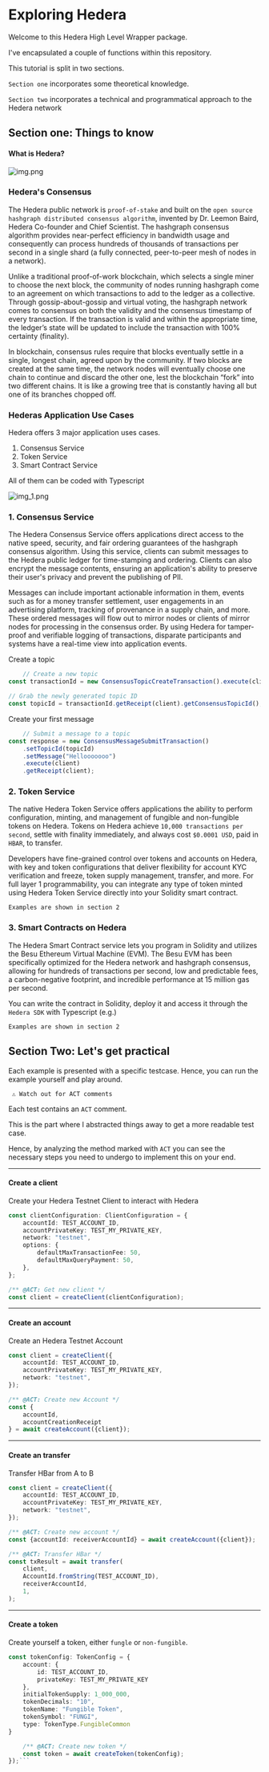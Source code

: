 # Exploring Hedera

Welcome to this Hedera High Level Wrapper package.

I've encapsulated a couple of functions within this repository.

This tutorial is split in two sections.

`Section one` incorporates some theoretical knowledge.

`Section two` incorporates a technical and programmatical approach to the Hedera network

## Section one: Things to know

#### What is Hedera?

![img.png](img.png)

### Hedera's Consensus

The Hedera public network is `proof-of-stake` and built on the `open source hashgraph distributed consensus algorithm`,
invented by Dr. Leemon Baird, Hedera Co-founder and Chief Scientist. The hashgraph consensus algorithm provides
near-perfect efficiency in bandwidth usage and consequently can process hundreds of thousands of transactions per second
in a single shard (a fully connected, peer-to-peer mesh of nodes in a network).

Unlike a traditional proof-of-work blockchain, which selects a single miner to choose the next block, the community of
nodes running hashgraph come to an agreement on which transactions to add to the ledger as a collective. Through
gossip-about-gossip and virtual voting, the hashgraph network comes to consensus on both the validity and the consensus
timestamp of every transaction. If the transaction is valid and within the appropriate time, the ledger’s state will be
updated to include the transaction with 100% certainty (finality).

In blockchain, consensus rules require that blocks eventually settle in a single, longest chain, agreed upon by the
community. If two blocks are created at the same time, the network nodes will eventually choose one chain to continue
and discard the other one, lest the blockchain “fork” into two different chains. It is like a growing tree that is
constantly having all but one of its branches chopped off.

### Hederas Application Use Cases

Hedera offers 3 major application uses cases.

1. Consensus Service
2. Token Service
3. Smart Contract Service

All of them can be coded with Typescript

![img_1.png](img_1.png)

### 1. Consensus Service

The Hedera Consensus Service offers applications direct access to the native speed, security, and fair ordering
guarantees of the hashgraph consensus algorithm. Using this service, clients can submit messages to the Hedera public
ledger for time-stamping and ordering. Clients can also encrypt the message contents, ensuring an application's ability
to preserve their user's privacy and prevent the publishing of PII.

Messages can include important actionable information in them, events such as for a money transfer settlement, user
engagements in an advertising platform, tracking of provenance in a supply chain, and more. These ordered messages will
flow out to mirror nodes or clients of mirror nodes for processing in the consensus order. By using Hedera for
tamper-proof and verifiable logging of transactions, disparate participants and systems have a real-time view into
application events.

Create a topic

```javascript
    // Create a new topic
const transactionId = new ConsensusTopicCreateTransaction().execute(client);

// Grab the newly generated topic ID
const topicId = transactionId.getReceipt(client).getConsensusTopicId();
```

Create your first message

```javascript
    // Submit a message to a topic
const response = new ConsensusMessageSubmitTransaction()
    .setTopicId(topicId)
    .setMessage("Hellooooooo")
    .execute(client)
    .getReceipt(client);
```

### 2. Token Service

The native Hedera Token Service offers applications the ability to perform configuration, minting, and management of
fungible and non-fungible tokens on Hedera. Tokens on Hedera achieve `10,000 transactions per second`, settle with
finality immediately, and always cost `$0.0001 USD`, paid in `HBAR`, to transfer.

Developers have fine-grained control over
tokens and accounts on Hedera, with key and token configurations that deliver flexibility for account KYC verification
and freeze, token supply management, transfer, and more. For full layer 1 programmability, you can integrate any type of
token minted using Hedera Token Service directly into your Solidity smart contract.

`Examples are shown in section 2`

### 3. Smart Contracts on Hedera

The Hedera Smart Contract service lets you program in Solidity and utilizes the Besu Ethereum Virtual Machine (EVM). The
Besu EVM has been specifically optimized for the Hedera network and hashgraph consensus, allowing for hundreds of
transactions per second, low and predictable fees, a carbon-negative footprint, and incredible performance at 15 million
gas per second.

You can write the contract in Solidity, deploy it and access it through the `Hedera SDK` with Typescript (e.g.)

`Examples are shown in section 2`

## Section Two: Let's get practical

Each example is presented with a specific testcase. Hence, you can run the example yourself and play around.

` ⚠ Watch out for ACT comments`

Each test contains an `ACT` comment.

This is the part where I abstracted things away to get a more readable test case.

Hence, by analyzing the method marked with `ACT` you can see the necessary steps you need to undergo to implement this
on your end.

-------

#### Create a client

Create your Hedera Testnet Client to interact with Hedera

```typescript
const clientConfiguration: ClientConfiguration = {
    accountId: TEST_ACCOUNT_ID,
    accountPrivateKey: TEST_MY_PRIVATE_KEY,
    network: "testnet",
    options: {
        defaultMaxTransactionFee: 50,
        defaultMaxQueryPayment: 50,
    },
};

/** @ACT: Get new client */
const client = createClient(clientConfiguration);
```

-------

#### Create an account

Create an Hedera Testnet Account

```typescript
const client = createClient({
    accountId: TEST_ACCOUNT_ID,
    accountPrivateKey: TEST_MY_PRIVATE_KEY,
    network: "testnet",
});

/** @ACT: Create new Account */
const {
    accountId,
    accountCreationReceipt
} = await createAccount({client});
```

-------

#### Create an transfer

Transfer HBar from A to B

```typescript
const client = createClient({
    accountId: TEST_ACCOUNT_ID,
    accountPrivateKey: TEST_MY_PRIVATE_KEY,
    network: "testnet",
});

/** @ACT: Create new account */
const {accountId: receiverAccountId} = await createAccount({client});

/** @ACT: Transfer HBar */
const txResult = await transfer(
    client,
    AccountId.fromString(TEST_ACCOUNT_ID),
    receiverAccountId,
    1,
);
```

-------

#### Create a token

Create yourself a token, either `fungle` or `non-fungible`.

```typescript
const tokenConfig: TokenConfig = {
    account: {
        id: TEST_ACCOUNT_ID,
        privateKey: TEST_MY_PRIVATE_KEY
    },
    initialTokenSupply: 1_000_000,
    tokenDecimals: "10",
    tokenName: "Fungible Token",
    tokenSymbol: "FUNGI",
    type: TokenType.FungibleCommon
}

    /** @ACT: Create new token */
    const token = await createToken(tokenConfig);
});```